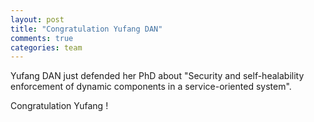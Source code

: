 ```yaml
---
layout: post
title: "Congratulation Yufang DAN"
comments: true
categories: team
---
```


Yufang DAN just defended her PhD about 
"Security and self-healability enforcement of 
dynamic components in a service-oriented system".

Congratulation Yufang !
